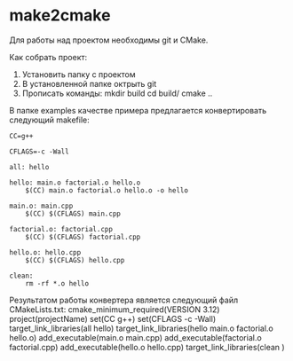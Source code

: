 # make2cmake

Для работы над проектом необходимы git и CMake.

Как собрать проект:

1) Установить папку с проектом
2) В установленной папке октрыть git
3) Прописать команды: 
mkdir build
cd build/
cmake ..

В папке examples качестве примера предлагается конвертировать следующий makefile:

    CC=g++
    
    CFLAGS=-c -Wall
    
    all: hello
    
    hello: main.o factorial.o hello.o
    	$(CC) main.o factorial.o hello.o -o hello
    
    main.o: main.cpp
    	$(CC) $(CFLAGS) main.cpp
    
    factorial.o: factorial.cpp
    	$(CC) $(CFLAGS) factorial.cpp
    
    hello.o: hello.cpp
    	$(CC) $(CFLAGS) hello.cpp
    
    clean:
    	rm -rf *.o hello

Результатом работы конвертера является следующий файл CMakeLists.txt: 
    cmake_minimum_required(VERSION 3.12)
    project(projectName)
    set(CC g++)
    set(CFLAGS -c -Wall)
    target_link_libraries(all  hello)
    target_link_libraries(hello  main.o factorial.o hello.o)
    add_executable(main.o  main.cpp)
    add_executable(factorial.o  factorial.cpp)
    add_executable(hello.o  hello.cpp)
    target_link_libraries(clean )
